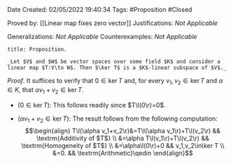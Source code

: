<br />
<br />

Date Created: 02/05/2022 19:40:34
Tags: #Proposition #Closed

Proved by: [[Linear map fixes zero vector]]
Justifications: _Not Applicable_

Generalizations: _Not Applicable_
Counterexamples: _Not Applicable_

``` ad-Proposition
title: Proposition.

_Let $V$ and $W$ be vector spaces over some field $K$ and consider a linear map $T:V\to W$. Then $\ker T$ is a $K$-linear subspace of $V$._

```

_Proof_. It suffices to verify that $0\in\ker T$ and, for every $v_1,v_2\in\ker T$ and $\alpha\in K$, that $\alpha v_1+v_2\in\ker T$.
* ($0\in\ker T$): This follows readily since $T\l(0\r)=0$.

* ($\alpha v_1+v_2\in\ker T$): The result follows from the following computation:
$$\begin{align}
    T\l(\alpha v_1+v_2\r)&=T\l(\alpha v_1\r)+T\l(v_2\r) && \textrm{Additivity of $T$} \\
    &=\alpha T\l(v_1\r)+T\l(v_2\r) && \textrm{Homogeneity of $T$} \\
    &=\alpha\l(0\r)+0 && v_1,v_2\in\ker T \\
    &=0. && \textrm{Arithmetic}\qedin
\end{align}$$
